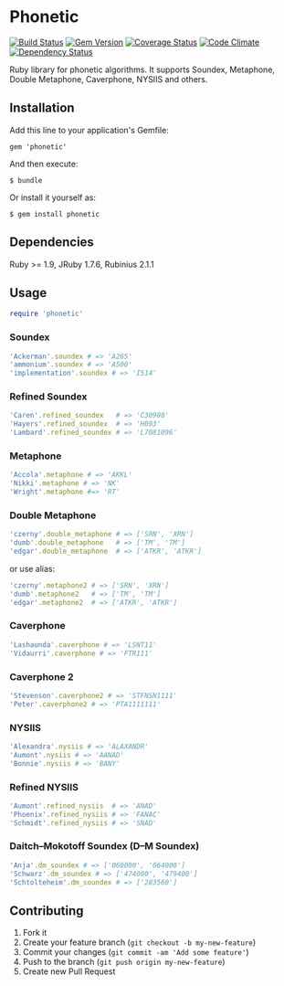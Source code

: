 # Phonetic
[![Build Status](https://travis-ci.org/n7v/phonetic.png)](https://travis-ci.org/n7v/phonetic)
[![Gem Version](https://badge.fury.io/rb/phonetic.png)](http://badge.fury.io/rb/phonetic)
[![Coverage Status](https://coveralls.io/repos/n7v/phonetic/badge.png)](https://coveralls.io/r/n7v/phonetic)
[![Code Climate](https://codeclimate.com/github/n7v/phonetic.png)](https://codeclimate.com/github/n7v/phonetic)
[![Dependency Status](https://gemnasium.com/n7v/phonetic.png)](https://gemnasium.com/n7v/phonetic)

Ruby library for phonetic algorithms.
It supports Soundex, Metaphone, Double Metaphone, Caverphone, NYSIIS and others.

## Installation

Add this line to your application's Gemfile:

    gem 'phonetic'

And then execute:

```shell
$ bundle
```

Or install it yourself as:

```shell
$ gem install phonetic
```

## Dependencies

Ruby >= 1.9, JRuby 1.7.6, Rubinius 2.1.1

## Usage

```ruby
require 'phonetic'
```

### Soundex

```ruby
'Ackerman'.soundex # => 'A265'
'ammonium'.soundex # => 'A500'
'implementation'.soundex # => 'I514'
```

### Refined Soundex

```ruby
'Caren'.refined_soundex   # => 'C30908'
'Hayers'.refined_soundex  # => 'H093'
'Lambard'.refined_soundex # => 'L7081096'
```

### Metaphone

```ruby
'Accola'.metaphone # => 'AKKL'
'Nikki'.metaphone # => 'NK'
'Wright'.metaphone #=> 'RT'
```

### Double Metaphone

```ruby
'czerny'.double_metaphone # => ['SRN', 'XRN']
'dumb'.double_metaphone   # => ['TM', 'TM']
'edgar'.double_metaphone  # => ['ATKR', 'ATKR']
```

or use alias:

```ruby
'czerny'.metaphone2 # => ['SRN', 'XRN']
'dumb'.metaphone2   # => ['TM', 'TM']
'edgar'.metaphone2  # => ['ATKR', 'ATKR']
```

### Caverphone

```ruby
'Lashaunda'.caverphone # => 'LSNT11'
'Vidaurri'.caverphone # => 'FTR111'
````

### Caverphone 2

```ruby
'Stevenson'.caverphone2 # => 'STFNSN1111'
'Peter'.caverphone2 # => 'PTA1111111'
```

### NYSIIS

```ruby
'Alexandra'.nysiis # => 'ALAXANDR'
'Aumont'.nysiis # => 'AANAD'
'Bonnie'.nysiis # => 'BANY'
```

### Refined NYSIIS

```ruby
'Aumont'.refined_nysiis  # => 'ANAD'
'Phoenix'.refined_nysiis # => 'FANAC'
'Schmidt'.refined_nysiis # => 'SNAD'
```

### Daitch–Mokotoff Soundex (D–M Soundex)

```ruby
'Anja'.dm_soundex # => ['060000', '064000']
'Schwarz'.dm_soundex # => ['474000', '479400']
'Schtolteheim'.dm_soundex # => ['283560']
```

## Contributing

1. Fork it
2. Create your feature branch (`git checkout -b my-new-feature`)
3. Commit your changes (`git commit -am 'Add some feature'`)
4. Push to the branch (`git push origin my-new-feature`)
5. Create new Pull Request
